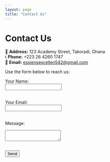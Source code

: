 ```yaml
---
layout: page
title: "Contact Us"
---
```


# Contact Us

📍 **Address:** 123 Academy Street, Takoradi, Ghana  
📞 **Phone:** +223 26 4260 1747  
📧 **Email:** essiensexcellen542@gmail.com  

Use the form below to reach us:

<form action="https://formspree.io/f/yourFormID" method="POST">
  <label>Your Name:</label><br>
  <input type="text" name="name"><br><br>

  <label>Your Email:</label><br>
  <input type="email" name="email"><br><br>

  <label>Message:</label><br>
  <textarea name="message"></textarea><br><br>

  <button type="submit">Send</button>
</form>
